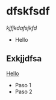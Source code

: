 # dfskfsdf

*kjfjkdafsjkfd*

- Hello

## Exkjjdfsa

[Hello](https://www.example.org)

<ul>
       <li> Paso 1 </li>
       <li> Paso 2 </li>
</ul>
